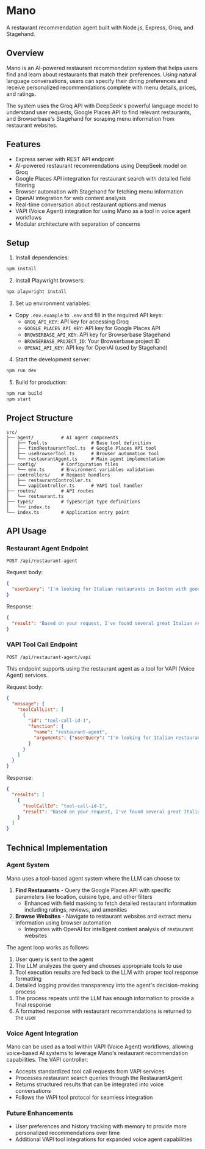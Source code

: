 # Mano

A restaurant recommendation agent built with Node.js, Express, Groq, and Stagehand.

## Overview

Mano is an AI-powered restaurant recommendation system that helps users find and learn about restaurants that match their preferences. Using natural language conversations, users can specify their dining preferences and receive personalized recommendations complete with menu details, prices, and ratings.

The system uses the Groq API with DeepSeek's powerful language model to understand user requests, Google Places API to find relevant restaurants, and Browserbase's Stagehand for scraping menu information from restaurant websites.

## Features

- Express server with REST API endpoint
- AI-powered restaurant recommendations using DeepSeek model on Groq
- Google Places API integration for restaurant search with detailed field filtering
- Browser automation with Stagehand for fetching menu information
- OpenAI integration for web content analysis
- Real-time conversation about restaurant options and menus
- VAPI (Voice Agent) integration for using Mano as a tool in voice agent workflows
- Modular architecture with separation of concerns

## Setup

1. Install dependencies:
```bash
npm install
```

2. Install Playwright browsers:
```bash
npx playwright install
```

3. Set up environment variables:
- Copy `.env.example` to `.env` and fill in the required API keys:
  - `GROQ_API_KEY`: API key for accessing Groq
  - `GOOGLE_PLACES_API_KEY`: API key for Google Places API
  - `BROWSERBASE_API_KEY`: API key for Browserbase Stagehand
  - `BROWSERBASE_PROJECT_ID`: Your Browserbase project ID
  - `OPENAI_API_KEY`: API key for OpenAI (used by Stagehand)

4. Start the development server:
```bash
npm run dev
```

5. Build for production:
```bash
npm run build
npm start
```

## Project Structure

```
src/
├── agent/          # AI agent components
│   ├── Tool.ts                # Base tool definition
│   ├── findRestaurantTool.ts  # Google Places API tool
│   ├── useBrowserTool.ts      # Browser automation tool
│   └── restaurantAgent.ts     # Main agent implementation
├── config/         # Configuration files
│   └── env.ts      # Environment variables validation
├── controllers/    # Request handlers
│   ├── restaurantController.ts
│   └── vapiController.ts      # VAPI tool handler
├── routes/         # API routes
│   └── restaurant.ts
├── types/          # TypeScript type definitions
│   └── index.ts
└── index.ts        # Application entry point
```

## API Usage

### Restaurant Agent Endpoint

`POST /api/restaurant-agent`

Request body:
```json
{
  "userQuery": "I'm looking for Italian restaurants in Boston with good pasta options"
}
```

Response:
```json
{
  "result": "Based on your request, I've found several great Italian restaurants in Boston known for their pasta dishes:\n\n1. **Giacomo's Ristorante** - A beloved local favorite with homemade pasta and rich sauces. Their butternut squash ravioli with sage brown butter is exceptional.\n\n2. **Sportello** - Modern Italian restaurant with handmade pasta by award-winning chef Barbara Lynch. Their tagliatelle with bolognese is outstanding.\n\n3. **Rino's Place** - Authentic family-owned spot with generous portions and incredible homemade pastas. The lobster ravioli is a must-try.\n\nMy top recommendation would be **Giacomo's Ristorante** for their consistently excellent pasta dishes, reasonable prices, and authentic Italian atmosphere. Would you like more details about any of these restaurants?"
}
```

### VAPI Tool Call Endpoint

`POST /api/restaurant-agent/vapi`

This endpoint supports using the restaurant agent as a tool for VAPI (Voice Agent) services.

Request body:
```json
{
  "message": {
    "toolCallList": [
      {
        "id": "tool-call-id-1",
        "function": {
          "name": "restaurant-agent",
          "arguments": {"userQuery": "I'm looking for Italian restaurants in Boston with good pasta options"}
        }
      }
    ]
  }
}
```

Response:
```json
{
  "results": [
    {
      "toolCallId": "tool-call-id-1",
      "result": "Based on your request, I've found several great Italian restaurants in Boston..."
    }
  ]
}
```

## Technical Implementation

### Agent System

Mano uses a tool-based agent system where the LLM can choose to:

1. **Find Restaurants** - Query the Google Places API with specific parameters like location, cuisine type, and other filters
   - Enhanced with field masking to fetch detailed restaurant information including ratings, reviews, and amenities
2. **Browse Websites** - Navigate to restaurant websites and extract menu information using browser automation
   - Integrates with OpenAI for intelligent content analysis of restaurant websites

The agent loop works as follows:
1. User query is sent to the agent
2. The LLM analyzes the query and chooses appropriate tools to use
3. Tool execution results are fed back to the LLM with proper tool response formatting
4. Detailed logging provides transparency into the agent's decision-making process
5. The process repeats until the LLM has enough information to provide a final response
6. A formatted response with restaurant recommendations is returned to the user

### Voice Agent Integration

Mano can be used as a tool within VAPI (Voice Agent) workflows, allowing voice-based AI systems to leverage Mano's restaurant recommendation capabilities. The VAPI controller:

- Accepts standardized tool call requests from VAPI services
- Processes restaurant search queries through the RestaurantAgent
- Returns structured results that can be integrated into voice conversations
- Follows the VAPI tool protocol for seamless integration

### Future Enhancements

- User preferences and history tracking with memory to provide more personalized recommendations over time
- Additional VAPI tool integrations for expanded voice agent capabilities